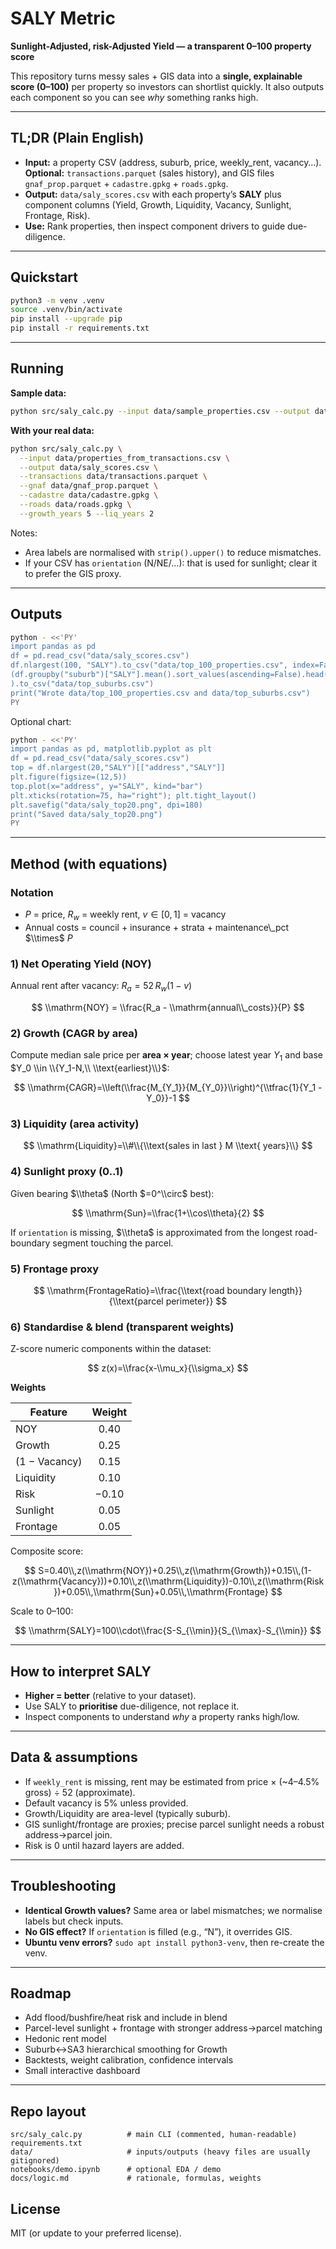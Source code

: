 # SALY Metric  
**Sunlight-Adjusted, risk-Adjusted Yield — a transparent 0–100 property score**

This repository turns messy sales + GIS data into a **single, explainable score (0–100)** per property so investors can shortlist quickly. It also outputs each component so you can see *why* something ranks high.

---

## TL;DR (Plain English)

- **Input:** a property CSV (address, suburb, price, weekly_rent, vacancy…).  
  **Optional:** `transactions.parquet` (sales history), and GIS files `gnaf_prop.parquet` + `cadastre.gpkg` + `roads.gpkg`.
- **Output:** `data/saly_scores.csv` with each property’s **SALY** plus component columns (Yield, Growth, Liquidity, Vacancy, Sunlight, Frontage, Risk).
- **Use:** Rank properties, then inspect component drivers to guide due-diligence.

---

## Quickstart

```bash
python3 -m venv .venv
source .venv/bin/activate
pip install --upgrade pip
pip install -r requirements.txt
```

---

## Running

**Sample data:**
```bash
python src/saly_calc.py --input data/sample_properties.csv --output data/saly_scores.csv
```

**With your real data:**
```bash
python src/saly_calc.py \
  --input data/properties_from_transactions.csv \
  --output data/saly_scores.csv \
  --transactions data/transactions.parquet \
  --gnaf data/gnaf_prop.parquet \
  --cadastre data/cadastre.gpkg \
  --roads data/roads.gpkg \
  --growth_years 5 --liq_years 2
```

Notes:
- Area labels are normalised with `strip().upper()` to reduce mismatches.
- If your CSV has `orientation` (N/NE/…): that is used for sunlight; clear it to prefer the GIS proxy.

---

## Outputs

```bash
python - <<'PY'
import pandas as pd
df = pd.read_csv("data/saly_scores.csv")
df.nlargest(100, "SALY").to_csv("data/top_100_properties.csv", index=False)
(df.groupby("suburb")["SALY"].mean().sort_values(ascending=False).head(25)
).to_csv("data/top_suburbs.csv")
print("Wrote data/top_100_properties.csv and data/top_suburbs.csv")
PY
```

Optional chart:
```bash
python - <<'PY'
import pandas as pd, matplotlib.pyplot as plt
df = pd.read_csv("data/saly_scores.csv")
top = df.nlargest(20,"SALY")[["address","SALY"]]
plt.figure(figsize=(12,5))
top.plot(x="address", y="SALY", kind="bar")
plt.xticks(rotation=75, ha="right"); plt.tight_layout()
plt.savefig("data/saly_top20.png", dpi=180)
print("Saved data/saly_top20.png")
PY
```

---

## Method (with equations)

### Notation
- $P$ = price, $R_w$ = weekly rent, $v \in [0,1]$ = vacancy  
- Annual costs = council + insurance + strata + maintenance\\_pct $\\times$ $P$

### 1) Net Operating Yield (NOY)
Annual rent after vacancy: $R_a = 52\,R_w(1 - v)$

$$
\\mathrm{NOY} = \\frac{R_a - \\mathrm{annual\\_costs}}{P}
$$

### 2) Growth (CAGR by area)
Compute median sale price per **area × year**; choose latest year $Y_1$ and base $Y_0 \\in \\{Y_1-N,\\ \\text{earliest}\\}$:

$$
\\mathrm{CAGR}=\\left(\\frac{M_{Y_1}}{M_{Y_0}}\\right)^{\\tfrac{1}{Y_1 - Y_0}}-1
$$

### 3) Liquidity (area activity)
$$
\\mathrm{Liquidity}=\\#\\{\\text{sales in last } M \\text{ years}\\}
$$

### 4) Sunlight proxy (0..1)
Given bearing $\\theta$ (North $=0^\\circ$ best):

$$
\\mathrm{Sun}=\\frac{1+\\cos\\theta}{2}
$$

If `orientation` is missing, $\\theta$ is approximated from the longest road-boundary segment touching the parcel.

### 5) Frontage proxy
$$
\\mathrm{FrontageRatio}=\\frac{\\text{road boundary length}}{\\text{parcel perimeter}}
$$

### 6) Standardise & blend (transparent weights)
Z-score numeric components within the dataset:

$$
z(x)=\\frac{x-\\mu_x}{\\sigma_x}
$$

**Weights**

| Feature       | Weight |
|---------------|:------:|
| NOY           |  0.40  |
| Growth        |  0.25  |
| (1 − Vacancy) |  0.15  |
| Liquidity     |  0.10  |
| Risk          | −0.10  |
| Sunlight      |  0.05  |
| Frontage      |  0.05  |

Composite score:

$$
S=0.40\\,z(\\mathrm{NOY})+0.25\\,z(\\mathrm{Growth})+0.15\\,(1-z(\\mathrm{Vacancy}))+0.10\\,z(\\mathrm{Liquidity})-0.10\\,z(\\mathrm{Risk})+0.05\\,\\mathrm{Sun}+0.05\\,\\mathrm{Frontage}
$$

Scale to 0–100:

$$
\\mathrm{SALY}=100\\cdot\\frac{S-S_{\\min}}{S_{\\max}-S_{\\min}}
$$

---

## How to interpret SALY
- **Higher = better** (relative to your dataset).  
- Use SALY to **prioritise** due-diligence, not replace it.  
- Inspect components to understand *why* a property ranks high/low.

---

## Data & assumptions
- If `weekly_rent` is missing, rent may be estimated from price × (~4–4.5% gross) ÷ 52 (approximate).  
- Default vacancy is 5% unless provided.  
- Growth/Liquidity are area-level (typically suburb).  
- GIS sunlight/frontage are proxies; precise parcel sunlight needs a robust address→parcel join.  
- Risk is 0 until hazard layers are added.

---

## Troubleshooting
- **Identical Growth values?** Same area or label mismatches; we normalise labels but check inputs.  
- **No GIS effect?** If `orientation` is filled (e.g., “N”), it overrides GIS.  
- **Ubuntu venv errors?** `sudo apt install python3-venv`, then re-create the venv.

---

## Roadmap
- Add flood/bushfire/heat risk and include in blend  
- Parcel-level sunlight + frontage with stronger address→parcel matching  
- Hedonic rent model  
- Suburb↔SA3 hierarchical smoothing for Growth  
- Backtests, weight calibration, confidence intervals  
- Small interactive dashboard

---

## Repo layout
```
src/saly_calc.py          # main CLI (commented, human-readable)
requirements.txt
data/                     # inputs/outputs (heavy files are usually gitignored)
notebooks/demo.ipynb      # optional EDA / demo
docs/logic.md             # rationale, formulas, weights
```

## License
MIT (or update to your preferred license).
